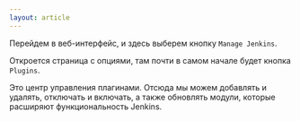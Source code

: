 ```yaml
---
layout: article
---
```

Перейдем в веб-интерфейс, и здесь выберем кнопку `Manage Jenkins`.

Откроется страница с опциями, там почти в самом начале будет кнопка `Plugins`.

Это центр управления плагинами. Отсюда мы можем добавлять и удалять, отключать и включать, а также обновлять модули, которые расширяют функциональность Jenkins.
